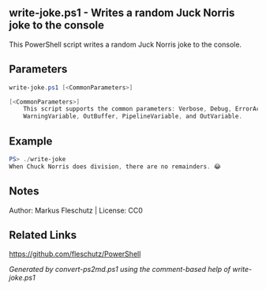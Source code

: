 ## write-joke.ps1 - Writes a random Juck Norris joke to the console

This PowerShell script writes a random Juck Norris joke to the console.

## Parameters
```powershell
write-joke.ps1 [<CommonParameters>]

[<CommonParameters>]
    This script supports the common parameters: Verbose, Debug, ErrorAction, ErrorVariable, WarningAction, 
    WarningVariable, OutBuffer, PipelineVariable, and OutVariable.
```

## Example
```powershell
PS> ./write-joke
When Chuck Norris does division, there are no remainders. 😂

```

## Notes
Author: Markus Fleschutz | License: CC0

## Related Links
https://github.com/fleschutz/PowerShell

*Generated by convert-ps2md.ps1 using the comment-based help of write-joke.ps1*
